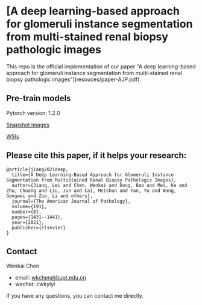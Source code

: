 # [A deep learning-based approach for glomeruli instance segmentation from multi-stained renal biopsy pathologic images
This repo is the official implementation of our paper "A deep learning-based approach for glomeruli instance segmentation from multi-stained renal biopsy pathologic images"](resouces/paper-AJP.pdf).

## Pre-train models
Pytorch version: 1.2.0

[Snapshot images](https://drive.google.com/file/d/11DDUxmUpFDxx0r-Mf37k8_7P_vNgSOGy/view?usp=sharing) 

[WSIs](https://drive.google.com/file/d/1Rb00BRu3adhEVt47ciVZ3WCWQ938eQyV/view?usp=sharing)

## Please cite this paper, if it helps your research:
```
@article{jiang2021deep,
  title={A Deep Learning-Based Approach for Glomeruli Instance Segmentation from Multistained Renal Biopsy Pathologic Images},
  author={Jiang, Lei and Chen, Wenkai and Dong, Bao and Mei, Ke and Zhu, Chuang and Liu, Jun and Cai, Meishun and Yan, Yu and Wang, Gongwei and Zuo, Li and others},
  journal={The American Journal of Pathology},
  volume={191},
  number={8},
  pages={1431--1441},
  year={2021},
  publisher={Elsevier}
}
```

## Contact
Wenkai Chen
- email: wkchen@bupt.edu.cn
- wechat: cwkyiyi

If you have any questions, you can contact me directly.



